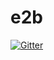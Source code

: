 # e2b

[![Gitter](https://badges.gitter.im/e2d/e2b.svg)](https://gitter.im/e2d/e2b?utm_source=badge&utm_medium=badge&utm_campaign=pr-badge&utm_content=badge)